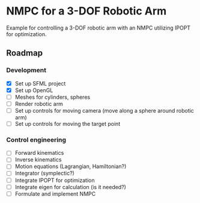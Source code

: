 # NMPC for a 3-DOF Robotic Arm
Example for controlling a 3-DOF robotic arm with an NMPC utilizing IPOPT for optimization.

## Roadmap
### Development
- [X] Set up SFML project
- [X] Set up OpenGL
- [ ] Meshes for cylinders, spheres
- [ ] Render robotic arm
- [ ] Set up controls for moving camera (move along a sphere around robotic arm)
- [ ] Set up controls for moving the target point

### Control engineering
- [ ] Forward kinematics
- [ ] Inverse kinematics
- [ ] Motion equations (Lagrangian, Hamiltonian?)
- [ ] Integrator (symplectic?)
- [ ] Integrate IPOPT for optimization
- [ ] Integrate eigen for calculation (is it needed?)
- [ ] Formulate and implement NMPC
